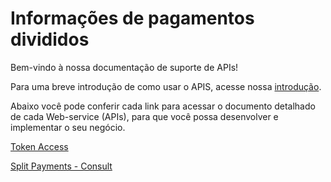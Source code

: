 
# Informações de pagamentos divididos

Bem-vindo à nossa documentação de suporte de APIs!

Para uma breve introdução de como usar o APIS, acesse nossa [introdução][1].

Abaixo você pode conferir cada link para acessar o documento detalhado de cada Web-service (APIs), para que você possa desenvolver e implementar o seu negócio.

[Token Access](TokenGenerationforWeb-services.md)

[Split Payments - Consult](https://docs-qa.firstdata.com/org/brazilapi/docs/api/001-Split-Paga)

[1]: APIs-Introduction.md
